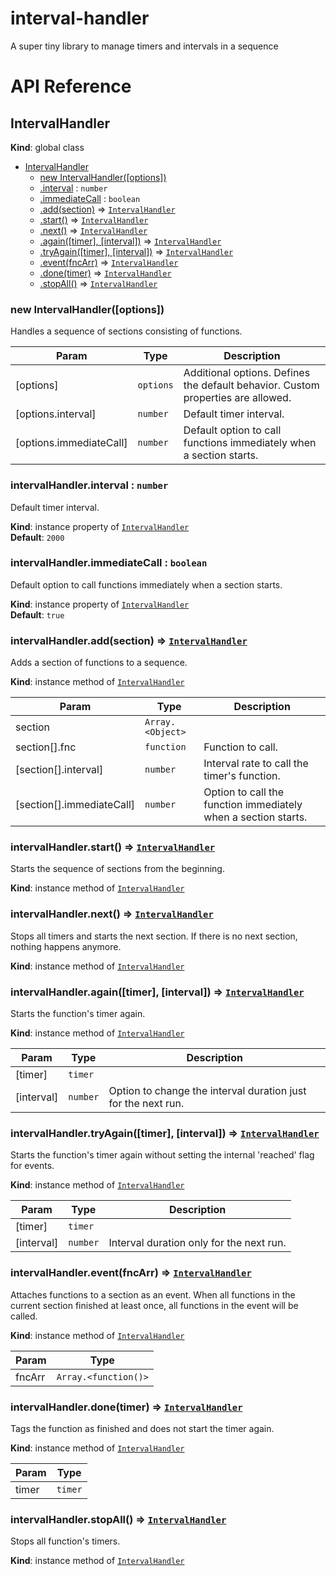 # interval-handler
A super tiny library to manage timers and intervals in a sequence

# API Reference
<a name="IntervalHandler"></a>

## IntervalHandler
**Kind**: global class  

* [IntervalHandler](#IntervalHandler)
    * [new IntervalHandler([options])](#new_IntervalHandler_new)
    * [.interval](#IntervalHandler+interval) : <code>number</code>
    * [.immediateCall](#IntervalHandler+immediateCall) : <code>boolean</code>
    * [.add(section)](#IntervalHandler+add) ⇒ [<code>IntervalHandler</code>](#IntervalHandler)
    * [.start()](#IntervalHandler+start) ⇒ [<code>IntervalHandler</code>](#IntervalHandler)
    * [.next()](#IntervalHandler+next) ⇒ [<code>IntervalHandler</code>](#IntervalHandler)
    * [.again([timer], [interval])](#IntervalHandler+again) ⇒ [<code>IntervalHandler</code>](#IntervalHandler)
    * [.tryAgain([timer], [interval])](#IntervalHandler+tryAgain) ⇒ [<code>IntervalHandler</code>](#IntervalHandler)
    * [.event(fncArr)](#IntervalHandler+event) ⇒ [<code>IntervalHandler</code>](#IntervalHandler)
    * [.done(timer)](#IntervalHandler+done) ⇒ [<code>IntervalHandler</code>](#IntervalHandler)
    * [.stopAll()](#IntervalHandler+stopAll) ⇒ [<code>IntervalHandler</code>](#IntervalHandler)

<a name="new_IntervalHandler_new"></a>

### new IntervalHandler([options])
Handles a sequence of sections consisting of functions.


| Param | Type | Description |
| --- | --- | --- |
| [options] | <code>options</code> | Additional options. Defines the default behavior. Custom properties are allowed. |
| [options.interval] | <code>number</code> | Default timer interval. |
| [options.immediateCall] | <code>number</code> | Default option to call functions immediately when a section starts. |

<a name="IntervalHandler+interval"></a>

### intervalHandler.interval : <code>number</code>
Default timer interval.

**Kind**: instance property of [<code>IntervalHandler</code>](#IntervalHandler)  
**Default**: <code>2000</code>  
<a name="IntervalHandler+immediateCall"></a>

### intervalHandler.immediateCall : <code>boolean</code>
Default option to call functions immediately when a section starts.

**Kind**: instance property of [<code>IntervalHandler</code>](#IntervalHandler)  
**Default**: <code>true</code>  
<a name="IntervalHandler+add"></a>

### intervalHandler.add(section) ⇒ [<code>IntervalHandler</code>](#IntervalHandler)
Adds a section of functions to a sequence.

**Kind**: instance method of [<code>IntervalHandler</code>](#IntervalHandler)  

| Param | Type | Description |
| --- | --- | --- |
| section | <code>Array.&lt;Object&gt;</code> |  |
| section[].fnc | <code>function</code> | Function to call. |
| [section[].interval] | <code>number</code> | Interval rate to call the timer's function. |
| [section[].immediateCall] | <code>number</code> | Option to call the function immediately when a section starts. |

<a name="IntervalHandler+start"></a>

### intervalHandler.start() ⇒ [<code>IntervalHandler</code>](#IntervalHandler)
Starts the sequence of sections from the beginning.

**Kind**: instance method of [<code>IntervalHandler</code>](#IntervalHandler)  
<a name="IntervalHandler+next"></a>

### intervalHandler.next() ⇒ [<code>IntervalHandler</code>](#IntervalHandler)
Stops all timers and starts the next section.If there is no next section, nothing happens anymore.

**Kind**: instance method of [<code>IntervalHandler</code>](#IntervalHandler)  
<a name="IntervalHandler+again"></a>

### intervalHandler.again([timer], [interval]) ⇒ [<code>IntervalHandler</code>](#IntervalHandler)
Starts the function's timer again.

**Kind**: instance method of [<code>IntervalHandler</code>](#IntervalHandler)  

| Param | Type | Description |
| --- | --- | --- |
| [timer] | <code>timer</code> |  |
| [interval] | <code>number</code> | Option to change the interval duration just for the next run. |

<a name="IntervalHandler+tryAgain"></a>

### intervalHandler.tryAgain([timer], [interval]) ⇒ [<code>IntervalHandler</code>](#IntervalHandler)
Starts the function's timer again without setting the internal 'reached' flag for events.

**Kind**: instance method of [<code>IntervalHandler</code>](#IntervalHandler)  

| Param | Type | Description |
| --- | --- | --- |
| [timer] | <code>timer</code> |  |
| [interval] | <code>number</code> | Interval duration only for the next run. |

<a name="IntervalHandler+event"></a>

### intervalHandler.event(fncArr) ⇒ [<code>IntervalHandler</code>](#IntervalHandler)
Attaches functions to a section as an event.When all functions in the current section finished at least once,all functions in the event will be called.

**Kind**: instance method of [<code>IntervalHandler</code>](#IntervalHandler)  

| Param | Type |
| --- | --- |
| fncArr | <code>Array.&lt;function()&gt;</code> | 

<a name="IntervalHandler+done"></a>

### intervalHandler.done(timer) ⇒ [<code>IntervalHandler</code>](#IntervalHandler)
Tags the function as finished and does not start the timer again.

**Kind**: instance method of [<code>IntervalHandler</code>](#IntervalHandler)  

| Param | Type |
| --- | --- |
| timer | <code>timer</code> | 

<a name="IntervalHandler+stopAll"></a>

### intervalHandler.stopAll() ⇒ [<code>IntervalHandler</code>](#IntervalHandler)
Stops all function's timers.

**Kind**: instance method of [<code>IntervalHandler</code>](#IntervalHandler)  
